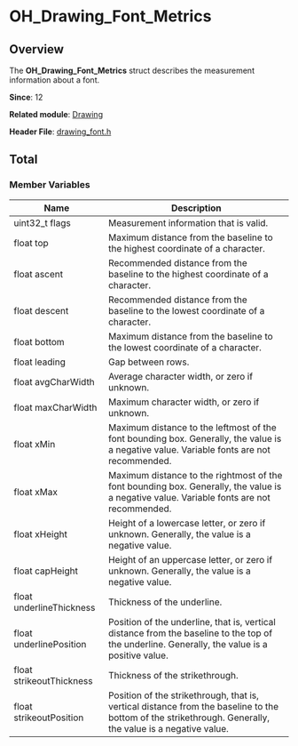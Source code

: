 # OH_Drawing_Font_Metrics

## Overview

The **OH_Drawing_Font_Metrics** struct describes the measurement information about a font.

**Since**: 12

**Related module**: [Drawing](capi-drawing.md)

**Header File**: [drawing_font.h](capi-drawing-font-h.md)

## Total

### Member Variables

| Name| Description|
| -- | -- |
| uint32_t flags | Measurement information that is valid.|
| float top | Maximum distance from the baseline to the highest coordinate of a character.|
| float ascent | Recommended distance from the baseline to the highest coordinate of a character.|
| float descent | Recommended distance from the baseline to the lowest coordinate of a character.|
| float bottom | Maximum distance from the baseline to the lowest coordinate of a character.|
| float leading | Gap between rows.|
| float avgCharWidth | Average character width, or zero if unknown.|
| float maxCharWidth | Maximum character width, or zero if unknown.|
| float xMin | Maximum distance to the leftmost of the font bounding box. Generally, the value is a negative value. Variable fonts are not recommended.|
| float xMax | Maximum distance to the rightmost of the font bounding box. Generally, the value is a negative value. Variable fonts are not recommended.|
| float xHeight | Height of a lowercase letter, or zero if unknown. Generally, the value is a negative value.|
| float capHeight | Height of an uppercase letter, or zero if unknown. Generally, the value is a negative value.|
| float underlineThickness | Thickness of the underline.|
| float underlinePosition | Position of the underline, that is, vertical distance from the baseline to the top of the underline. Generally, the value is a positive value.|
| float strikeoutThickness | Thickness of the strikethrough.|
| float strikeoutPosition | Position of the strikethrough, that is, vertical distance from the baseline to the bottom of the strikethrough. Generally, the value is a negative value.|
